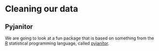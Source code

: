 # Cleaning our data


## Pyjanitor

We are going to look at a fun package that is based on something from the [R](https://www.r-project.org) statistical programming language, called [pyjanitor](https://pyjanitor-devs.github.io/pyjanitor/). 

